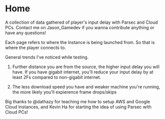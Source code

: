 # Home

A collection of data gathered of player's input delay with Parsec and Cloud PCs. Contact me on Jason_Gamedev if you wanna contribute anything or have any questions! 


Each page refers to where the Instance is being launched from. So that is where the player connects to.

General trends I've noticed while testing. 

1. Further distance you are from the source, the higher input delay you will have. 
If you have gigabit internet, you'll reduce your input delay by at least 2Fs compared to non-gigabit internet.

2. The less download speed you have and weaker machine you're running, the more likely you'll expierence frame drops/skips


Big thanks to @dathazy for teaching me how to setup AWS and Google Cloud Instances, and Kevin Ha for starting the idea of using Parsec with Cloud PCs!

